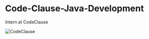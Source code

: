 # Code-Clause-Java-Development
Intern at CodeClause

![CodeClause](https://media.licdn.com/dms/image/C4D0BAQFheEbgt4_U_w/company-logo_200_200/0/1661277230836?e=2147483647&v=beta&t=rbhb25pxjCtcDNnAD4KNtdTGQShWKa6KA1crtuwHZKs)
